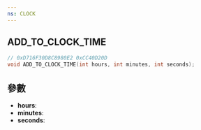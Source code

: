 ```yaml
---
ns: CLOCK
---
```

## ADD_TO_CLOCK_TIME

```c
// 0xD716F30D8C8980E2 0xCC40D20D
void ADD_TO_CLOCK_TIME(int hours, int minutes, int seconds);
```


## 參數
* **hours**: 
* **minutes**: 
* **seconds**: 

